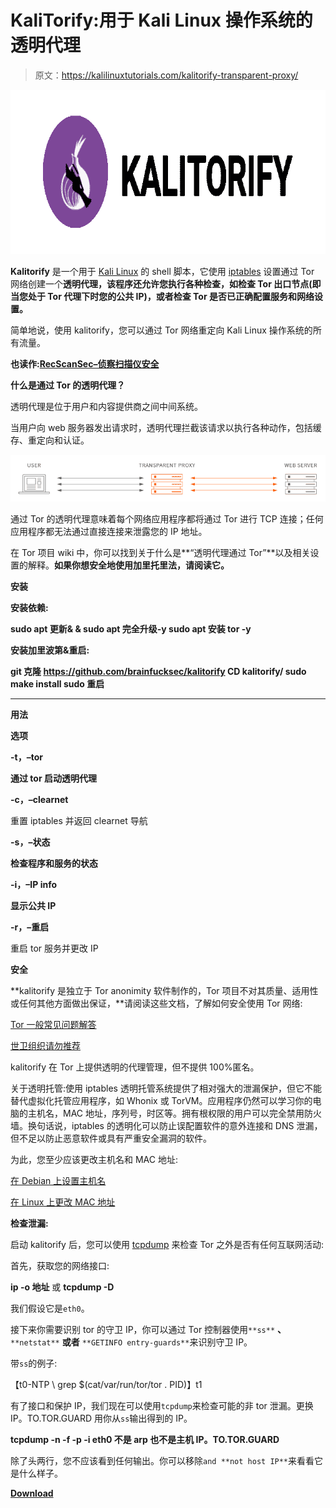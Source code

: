 # KaliTorify:用于 Kali Linux 操作系统的透明代理

> 原文：<https://kalilinuxtutorials.com/kalitorify-transparent-proxy/>

[![KaliTorify : Transparent Proxy Through Tor For Kali Linux OS](img//92191d508a6f0b39fee1614c6b492dae.png "KaliTorify : Transparent Proxy Through Tor For Kali Linux OS")](https://1.bp.blogspot.com/-MoIXnj4hXeo/XQPvpfkBW6I/AAAAAAAAA1o/mslHp3omtDQCPeENLHigHhyXxKy1-bXeQCLcBGAs/s1600/Kali.png)

**Kalitorify** 是一个用于 [Kali Linux](https://www.kali.org/) 的 shell 脚本，它使用 [iptables](https://www.netfilter.org/projects/iptables/index.html) 设置通过 Tor 网络创建一个**透明代理，该程序还允许您执行各种检查，如检查 Tor 出口节点(即当您处于 Tor 代理下时您的公共 IP)，或者检查 Tor 是否已正确配置服务和网络设置。**

简单地说，使用 kalitorify，您可以通过 Tor 网络重定向 Kali Linux 操作系统的所有流量。

**也读作:[RecScanSec–侦察扫描仪安全](https://kalilinuxtutorials.com/recscansec-reconnaisance-scanner-security/)**

**什么是通过 Tor 的透明代理？**

透明代理是位于用户和内容提供商之间中间系统。

当用户向 web 服务器发出请求时，透明代理拦截该请求以执行各种动作，包括缓存、重定向和认证。

![](img//d99daa9a121f2c9553adc6f2fefafafb.png)

通过 Tor 的透明代理意味着每个网络应用程序都将通过 Tor 进行 TCP 连接；任何应用程序都无法通过直接连接来泄露您的 IP 地址。

在 Tor 项目 wiki 中，你可以找到关于什么是**“透明代理通过 Tor”**以及相关设置的解释。**如果你想安全地使用加里托里法，请阅读它。**

**安装**

**安装依赖:**

**sudo apt 更新& & sudo apt 完全升级-y
sudo apt 安装 tor -y**

**安装加里波第&重启:**

**git 克隆 https://github.com/brainfucksec/kalitorify
CD kalitorify/
sudo make install
sudo 重启**

* * *

**用法**

**选项**

**-t，–tor**

**通过 tor 启动透明代理**

**-c，–clearnet**

重置 iptables 并返回 clearnet 导航

**-s，–状态**

**检查程序和服务的状态**

**-i，–IP info**

**显示公共 IP**

**-r，–重启**

重启 tor 服务并更改 IP

**安全**

**kalitorify 是独立于 Tor anonimity 软件制作的，Tor 项目不对其质量、适用性或任何其他方面做出保证，**请阅读这些文档，了解如何安全使用 Tor 网络:

[Tor 一般常见问题解答](https://www.torproject.org/docs/faq.html.en)

[世卫组织请勿推荐](https://www.whonix.org/wiki/DoNot)

kalitorify 在 Tor 上提供透明的代理管理，但不提供 100%匿名。

关于透明托管:使用 iptables 透明托管系统提供了相对强大的泄漏保护，但它不能替代虚拟化托管应用程序，如 Whonix 或 TorVM。应用程序仍然可以学习你的电脑的主机名，MAC 地址，序列号，时区等。拥有根权限的用户可以完全禁用防火墙。换句话说，iptables 的透明化可以防止误配置软件的意外连接和 DNS 泄漏，但不足以防止恶意软件或具有严重安全漏洞的软件。

为此，您至少应该更改主机名和 MAC 地址:

[在 Debian 上设置主机名](https://debian-handbook.info/browse/stable/sect.hostname-name-service.html)

[在 Linux 上更改 MAC 地址](https://en.wikibooks.org/wiki/Changing_Your_MAC_Address/Linux)

**检查泄漏:**

启动 kalitorify 后，您可以使用 [tcpdump](https://www.tcpdump.org/) 来检查 Tor 之外是否有任何互联网活动:

首先，获取您的网络接口:

**ip -o 地址**
或
**tcpdump -D**

我们假设它是`eth0`。

接下来你需要识别 tor 的守卫 IP，你可以通过 Tor 控制器使用`**ss**` **、** `**netstat**` **或者** `**GETINFO entry-guards**`来识别守卫 IP。

带`ss`的例子:

【t0-NTP \ grep $(cat/var/run/tor/tor . PID)】t1

有了接口和保护 IP，我们现在可以使用`tcpdump`来检查可能的非 tor 泄漏。更换 IP。TO.TOR.GUARD 用你从`ss`输出得到的 IP。

**tcpdump -n -f -p -i eth0 不是 arp 也不是主机 IP。TO.TOR.GUARD**

除了头两行，您不应该看到任何输出。你可以移除`and **not host IP**`来看看它是什么样子。

[**Download**](https://github.com/brainfucksec/kalitorify)
